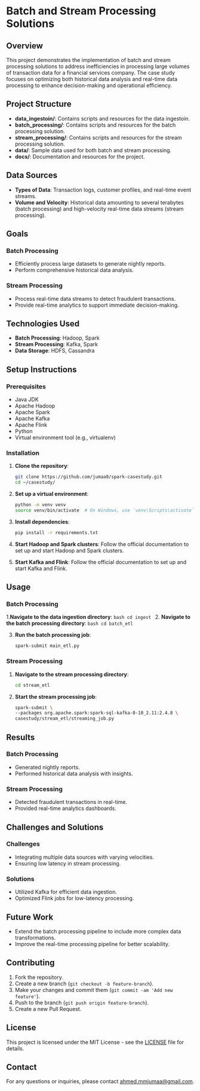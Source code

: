 # Batch and Stream Processing Solutions

## Overview

This project demonstrates the implementation of batch and stream processing solutions to address inefficiencies in processing large volumes of transaction data for a financial services company. The case study focuses on optimizing both historical data analysis and real-time data processing to enhance decision-making and operational efficiency.

## Project Structure

- **data_ingestoin/**: Contains scripts and resources for the data ingestoin.
- **batch_processing/**: Contains scripts and resources for the batch processing solution.
- **stream_processing/**: Contains scripts and resources for the stream processing solution.
- **data/**: Sample data used for both batch and stream processing.
- **docs/**: Documentation and resources for the project.

## Data Sources

- **Types of Data**: Transaction logs, customer profiles, and real-time event streams.
- **Volume and Velocity**: Historical data amounting to several terabytes (batch processing) and high-velocity real-time data streams (stream processing).

## Goals

### Batch Processing
- Efficiently process large datasets to generate nightly reports.
- Perform comprehensive historical data analysis.

### Stream Processing
- Process real-time data streams to detect fraudulent transactions.
- Provide real-time analytics to support immediate decision-making.

## Technologies Used

- **Batch Processing**: Hadoop, Spark
- **Stream Processing**: Kafka, Spark
- **Data Storage**: HDFS, Cassandra

## Setup Instructions

### Prerequisites

- Java JDK
- Apache Hadoop
- Apache Spark
- Apache Kafka
- Apache Flink
- Python
- Virtual environment tool (e.g., virtualenv)

### Installation

1. **Clone the repository**:
    ```bash
    git clone https://github.com/jumaa0/spark-casestudy.git
    cd ~/casestudy/
    ```

2. **Set up a virtual environment**:
    ```bash
    python -m venv venv
    source venv/bin/activate  # On Windows, use `venv\Scripts\activate`
    ```

3. **Install dependencies**:
    ```bash
    pip install -r requirements.txt
    ```

4. **Start Hadoop and Spark clusters**:
    Follow the official documentation to set up and start Hadoop and Spark clusters.

5. **Start Kafka and Flink**:
    Follow the official documentation to set up and start Kafka and Flink.

## Usage

### Batch Processing

1.**Navigate to the data ingestion directory**:
    ```bash
    cd ingest
    ```
2.  **Navigate to the batch processing directory**:
    ```bash
    cd batch_etl
    ```

3. **Run the batch processing job**:
    ```bash
    spark-submit main_etl.py
    ```

### Stream Processing

1. **Navigate to the stream processing directory**:
    ```bash
    cd stream_etl
    ```

2. **Start the stream processing job**:
    ```bash
    spark-submit \
    --packages org.apache.spark:spark-sql-kafka-0-10_2.11:2.4.8 \
    casestudy/stream_etl/streaming_job.py
    ```

## Results

### Batch Processing
- Generated nightly reports.
- Performed historical data analysis with insights.

### Stream Processing
- Detected fraudulent transactions in real-time.
- Provided real-time analytics dashboards.

## Challenges and Solutions

### Challenges
- Integrating multiple data sources with varying velocities.
- Ensuring low latency in stream processing.

### Solutions
- Utilized Kafka for efficient data ingestion.
- Optimized Flink jobs for low-latency processing.

## Future Work

- Extend the batch processing pipeline to include more complex data transformations.
- Improve the real-time processing pipeline for better scalability.

## Contributing

1. Fork the repository.
2. Create a new branch (`git checkout -b feature-branch`).
3. Make your changes and commit them (`git commit -am 'Add new feature'`).
4. Push to the branch (`git push origin feature-branch`).
5. Create a new Pull Request.

## License

This project is licensed under the MIT License - see the [LICENSE](LICENSE) file for details.

## Contact

For any questions or inquiries, please contact [ahmed.mmjumaa@gmail.com](mailto:ahmed.mmjumaa@gmail.com).
